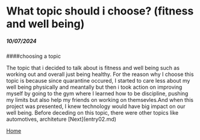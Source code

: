 # What topic should i choose? (fitness and well being)
##### 10/07/2024

####choosing a topic
<p>The topic that i decided to talk about is fitness and well being such as working out and overall just being healthy. For the reason why I choose this topic is because since quarantine occured, I started to care less about my well being physically and meantally but then i took action on improving myself by going to the gym where I learned how to be discipline, pushing my limits but also help my friends on working on themsevles.And when this project was presented, I knew technology would have big impact on our well being. Before deceding on this topic, there were other topics like automotives, architeture
[Next](entry02.md)

[Home](../README.md)
